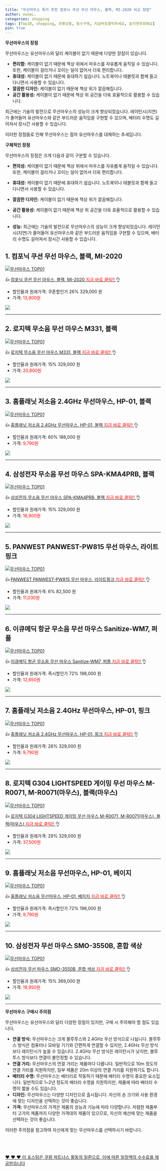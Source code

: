 ```yaml
---
title: "무선마우스 특가 추천 컴포닉 쿠션 무선 마우스, 블랙, MI-2020 비교 장점"
author: eunmi.
categories: shopping
tags: [Top10, shopping, 유행상품, 필수구매, 지금바로클릭하세요, 놓치면후회해요]
pin: true
---
```

**무선마우스의 장점**

무선마우스는 유선마우스와 달리 케이블이 없기 때문에 다양한 장점이 있습니다.

* **편리함:** 케이블이 없기 때문에 책상 위에서 마우스를 자유롭게 움직일 수 있습니다. 또한, 케이블이 걸리거나 꼬이는 일이 없어서 더욱 편리합니다.
* **휴대성:** 케이블이 없기 때문에 휴대하기 쉽습니다. 노트북이나 태블릿과 함께 들고 다니면서 사용할 수 있습니다.
* **깔끔한 디자인:** 케이블이 없기 때문에 책상 위가 깔끔해집니다.
* **공간 활용성:** 케이블이 없기 때문에 책상 위 공간을 더욱 효율적으로 활용할 수 있습니다.

최근에는 기술의 발전으로 무선마우스의 성능이 크게 향상되었습니다. 레이턴시(지연)가 줄어들어 유선마우스와 같은 부드러운 움직임을 구현할 수 있으며, 배터리 수명도 길어져서 장시간 사용할 수 있습니다.

이러한 장점들로 인해 무선마우스는 점차 유선마우스를 대체하는 추세입니다.

**구체적인 장점**

무선마우스의 장점은 크게 다음과 같이 구분할 수 있습니다.

* **편의성:** 케이블이 없기 때문에 책상 위에서 마우스를 자유롭게 움직일 수 있습니다. 또한, 케이블이 걸리거나 꼬이는 일이 없어서 더욱 편리합니다.
* **휴대성:** 케이블이 없기 때문에 휴대하기 쉽습니다. 노트북이나 태블릿과 함께 들고 다니면서 사용할 수 있습니다.
* **깔끔한 디자인:** 케이블이 없기 때문에 책상 위가 깔끔해집니다.
* **공간 활용성:** 케이블이 없기 때문에 책상 위 공간을 더욱 효율적으로 활용할 수 있습니다.

* **성능:** 최근에는 기술의 발전으로 무선마우스의 성능이 크게 향상되었습니다. 레이턴시(지연)가 줄어들어 유선마우스와 같은 부드러운 움직임을 구현할 수 있으며, 배터리 수명도 길어져서 장시간 사용할 수 있습니다.

   

## 1. 컴포닉 쿠션 무선 마우스, 블랙, MI-2020

[![무선마우스 TOP01](https://thumbnail8.coupangcdn.com/thumbnails/remote/230x230ex/image/vendor_inventory/13e4/964e4f609cbbff2c881033302e0da080313b3d8b52ff495d9c53131442f9.jpg)](https://link.coupang.com/re/AFFSDP?lptag=AF3617701&subid=GithubCoopas&pageKey=6250443466&traceid=V0-153&itemId=12666914931&vendorItemId=79934062255)


👍 [컴포닉 쿠션 무선 마우스, 블랙, MI-2020 <font color=red> 지금 바로 클릭!! </font> ](https://link.coupang.com/re/AFFSDP?lptag=AF3617701&subid=GithubCoopas&pageKey=6250443466&traceid=V0-153&itemId=12666914931&vendorItemId=79934062255) 👌 


- 할인율과 원래가격: 쿠폰할인가 26%  329,000   원
- 가격: <span style='color:red'>13,900원</span>

[![](/discount_price.png)](https://link.coupang.com/re/AFFSDP?lptag=AF3617701&subid=GithubCoopas&pageKey=6250443466&traceid=V0-153&itemId=12666914931&vendorItemId=79934062255)

---


   

## 2. 로지텍 무소음 무선 마우스 M331, 블랙

[![무선마우스 TOP01](https://thumbnail7.coupangcdn.com/thumbnails/remote/230x230ex/image/retail/images/2017/09/20/14/0/f835a3fd-057d-4ab2-b9fc-8c928c3bbfca.jpg)](https://link.coupang.com/re/AFFSDP?lptag=AF3617701&subid=GithubCoopas&pageKey=6159950381&traceid=V0-153&itemId=11948008563&vendorItemId=3299873959)


👍 [로지텍 무소음 무선 마우스 M331, 블랙 <font color=red> 지금 바로 클릭!! </font> ](https://link.coupang.com/re/AFFSDP?lptag=AF3617701&subid=GithubCoopas&pageKey=6159950381&traceid=V0-153&itemId=11948008563&vendorItemId=3299873959) 👌 


- 할인율과 원래가격: 15%  329,000   원
- 가격: <span style='color:red'>20,800원</span>

[![](/discount_price.png)](https://link.coupang.com/re/AFFSDP?lptag=AF3617701&subid=GithubCoopas&pageKey=6159950381&traceid=V0-153&itemId=11948008563&vendorItemId=3299873959)

---


   

## 3. 홈플래닛 저소음 2.4GHz 무선마우스, HP-01, 블랙

[![무선마우스 TOP01](https://thumbnail7.coupangcdn.com/thumbnails/remote/230x230ex/image/retail/images/256139783543215-3693700b-f076-4244-a452-30029442de60.jpg)](https://link.coupang.com/re/AFFSDP?lptag=AF3617701&subid=GithubCoopas&pageKey=310774469&traceid=V0-153&itemId=980281605&vendorItemId=5397453085)


👍 [홈플래닛 저소음 2.4GHz 무선마우스, HP-01, 블랙 <font color=red> 지금 바로 클릭!! </font> ](https://link.coupang.com/re/AFFSDP?lptag=AF3617701&subid=GithubCoopas&pageKey=310774469&traceid=V0-153&itemId=980281605&vendorItemId=5397453085) 👌 


- 할인율과 원래가격: 60%  188,000   원
- 가격: <span style='color:red'>9,790원</span>

[![](/discount_price.png)](https://link.coupang.com/re/AFFSDP?lptag=AF3617701&subid=GithubCoopas&pageKey=310774469&traceid=V0-153&itemId=980281605&vendorItemId=5397453085)

---


   

## 4. 삼성전자 무소음 무선 마우스 SPA-KMA4PRB, 블랙

[![무선마우스 TOP01](https://thumbnail7.coupangcdn.com/thumbnails/remote/230x230ex/image/retail/images/8842436043618454-caa5d7f5-e380-45bb-826b-3b195621b218.jpg)](https://link.coupang.com/re/AFFSDP?lptag=AF3617701&subid=GithubCoopas&pageKey=7121638436&traceid=V0-153&itemId=17832798839&vendorItemId=72944749083)


👍 [삼성전자 무소음 무선 마우스 SPA-KMA4PRB, 블랙 <font color=red> 지금 바로 클릭!! </font> ](https://link.coupang.com/re/AFFSDP?lptag=AF3617701&subid=GithubCoopas&pageKey=7121638436&traceid=V0-153&itemId=17832798839&vendorItemId=72944749083) 👌 


- 할인율과 원래가격: 15%  329,000   원
- 가격: <span style='color:red'>16,900원</span>

[![](/discount_price.png)](https://link.coupang.com/re/AFFSDP?lptag=AF3617701&subid=GithubCoopas&pageKey=7121638436&traceid=V0-153&itemId=17832798839&vendorItemId=72944749083)

---


   

## 5. PANWEST PANWEST-PW815 무선 마우스, 라이트핑크

[![무선마우스 TOP01](https://thumbnail8.coupangcdn.com/thumbnails/remote/230x230ex/image/vendor_inventory/59cf/1cc28dfb90445a0017b1b430f74d1acd62f1158a943c07c405cf9082e80d.jpg)](https://link.coupang.com/re/AFFSDP?lptag=AF3617701&subid=GithubCoopas&pageKey=2352716938&traceid=V0-153&itemId=4081597100&vendorItemId=82815202927)


👍 [PANWEST PANWEST-PW815 무선 마우스, 라이트핑크 <font color=red> 지금 바로 클릭!! </font> ](https://link.coupang.com/re/AFFSDP?lptag=AF3617701&subid=GithubCoopas&pageKey=2352716938&traceid=V0-153&itemId=4081597100&vendorItemId=82815202927) 👌 


- 할인율과 원래가격: 6%  82,500   원
- 가격: <span style='color:red'>11,030원</span>

[![](/discount_price.png)](https://link.coupang.com/re/AFFSDP?lptag=AF3617701&subid=GithubCoopas&pageKey=2352716938&traceid=V0-153&itemId=4081597100&vendorItemId=82815202927)

---


   

## 6. 이큐메딕 항균 무소음 무선 마우스 Sanitize-WM7, 퍼플

[![무선마우스 TOP01](https://thumbnail9.coupangcdn.com/thumbnails/remote/230x230ex/image/retail/images/10149106125748540-595b9480-b074-432d-bcd3-66e6949dfcc4.jpg)](https://link.coupang.com/re/AFFSDP?lptag=AF3617701&subid=GithubCoopas&pageKey=6196887668&traceid=V0-153&itemId=12270449513&vendorItemId=79540888782)


👍 [이큐메딕 항균 무소음 무선 마우스 Sanitize-WM7, 퍼플 <font color=red> 지금 바로 클릭!! </font> ](https://link.coupang.com/re/AFFSDP?lptag=AF3617701&subid=GithubCoopas&pageKey=6196887668&traceid=V0-153&itemId=12270449513&vendorItemId=79540888782) 👌 


- 할인율과 원래가격: 즉시할인가 72%  198,000   원
- 가격: <span style='color:red'>12,650원</span>

[![](/discount_price.png)](https://link.coupang.com/re/AFFSDP?lptag=AF3617701&subid=GithubCoopas&pageKey=6196887668&traceid=V0-153&itemId=12270449513&vendorItemId=79540888782)

---


   

## 7. 홈플래닛 저소음 2.4GHz 무선마우스, HP-01, 핑크

[![무선마우스 TOP01](https://thumbnail8.coupangcdn.com/thumbnails/remote/230x230ex/image/retail/images/8507414525401410-af34332b-04fb-44fe-80bb-13cfde12fa09.jpg)](https://link.coupang.com/re/AFFSDP?lptag=AF3617701&subid=GithubCoopas&pageKey=310774469&traceid=V0-153&itemId=17127962093&vendorItemId=84301151141)


👍 [홈플래닛 저소음 2.4GHz 무선마우스, HP-01, 핑크 <font color=red> 지금 바로 클릭!! </font> ](https://link.coupang.com/re/AFFSDP?lptag=AF3617701&subid=GithubCoopas&pageKey=310774469&traceid=V0-153&itemId=17127962093&vendorItemId=84301151141) 👌 


- 할인율과 원래가격: 26%  329,000   원
- 가격: <span style='color:red'>9,790원</span>

[![](/discount_price.png)](https://link.coupang.com/re/AFFSDP?lptag=AF3617701&subid=GithubCoopas&pageKey=310774469&traceid=V0-153&itemId=17127962093&vendorItemId=84301151141)

---


   

## 8. 로지텍 G304 LIGHTSPEED 게이밍 무선 마우스 M-R0071, M-R0071(마우스), 블랙(마우스)

[![무선마우스 TOP01](https://thumbnail9.coupangcdn.com/thumbnails/remote/230x230ex/image/vendor_inventory/90c2/11660cfca38fbab1ac9931c6b576b64f943a3f9e866223270240a8f6488b.jpg)](https://link.coupang.com/re/AFFSDP?lptag=AF3617701&subid=GithubCoopas&pageKey=7410127605&traceid=V0-153&itemId=19197854142&vendorItemId=87566148105)


👍 [로지텍 G304 LIGHTSPEED 게이밍 무선 마우스 M-R0071, M-R0071(마우스), 블랙(마우스) <font color=red> 지금 바로 클릭!! </font> ](https://link.coupang.com/re/AFFSDP?lptag=AF3617701&subid=GithubCoopas&pageKey=7410127605&traceid=V0-153&itemId=19197854142&vendorItemId=87566148105) 👌 


- 할인율과 원래가격: 29%  329,000   원
- 가격: <span style='color:red'>37,500원</span>

[![](/discount_price.png)](https://link.coupang.com/re/AFFSDP?lptag=AF3617701&subid=GithubCoopas&pageKey=7410127605&traceid=V0-153&itemId=19197854142&vendorItemId=87566148105)

---


   

## 9. 홈플래닛 저소음 무선마우스, HP-01, 베이지

[![무선마우스 TOP01](https://thumbnail9.coupangcdn.com/thumbnails/remote/230x230ex/image/retail/images/916055915399711-2b4593ce-7000-49dc-b4df-08cb402cd7b9.jpg)](https://link.coupang.com/re/AFFSDP?lptag=AF3617701&subid=GithubCoopas&pageKey=310774469&traceid=V0-153&itemId=18667129661&vendorItemId=85801575522)


👍 [홈플래닛 저소음 무선마우스, HP-01, 베이지 <font color=red> 지금 바로 클릭!! </font> ](https://link.coupang.com/re/AFFSDP?lptag=AF3617701&subid=GithubCoopas&pageKey=310774469&traceid=V0-153&itemId=18667129661&vendorItemId=85801575522) 👌 


- 할인율과 원래가격: 즉시할인가 72%  198,000   원
- 가격: <span style='color:red'>9,790원</span>

[![](/discount_price.png)](https://link.coupang.com/re/AFFSDP?lptag=AF3617701&subid=GithubCoopas&pageKey=310774469&traceid=V0-153&itemId=18667129661&vendorItemId=85801575522)

---


   

## 10. 삼성전자 무선 마우스 SMO-3550B, 혼합 색상

[![무선마우스 TOP01](https://thumbnail8.coupangcdn.com/thumbnails/remote/230x230ex/image/product/image/vendoritem/2016/07/20/3013425407/a57fff5b-aab7-4ee7-8aae-9f519585f28b.jpg)](https://link.coupang.com/re/AFFSDP?lptag=AF3617701&subid=GithubCoopas&pageKey=20149359&traceid=V0-153&itemId=80040296&vendorItemId=3135893838)


👍 [삼성전자 무선 마우스 SMO-3550B, 혼합 색상 <font color=red> 지금 바로 클릭!! </font> ](https://link.coupang.com/re/AFFSDP?lptag=AF3617701&subid=GithubCoopas&pageKey=20149359&traceid=V0-153&itemId=80040296&vendorItemId=3135893838) 👌 


- 할인율과 원래가격: 15%  369,000   원
- 가격: <span style='color:red'>19,950원</span>

[![](/discount_price.png)](https://link.coupang.com/re/AFFSDP?lptag=AF3617701&subid=GithubCoopas&pageKey=20149359&traceid=V0-153&itemId=80040296&vendorItemId=3135893838)

---
**무선마우스 구매시 주의점**

무선마우스는 유선마우스와 달리 다양한 장점이 있지만, 구매 시 주의해야 할 점도 있습니다.

* **연결 방식:** 무선마우스는 크게 블루투스와 2.4GHz 무선 방식으로 나뉩니다. 블루투스 방식은 컴퓨터나 모바일 기기와 간편하게 연결할 수 있지만, 2.4GHz 무선 방식보다 레이턴시가 높을 수 있습니다. 2.4GHz 무선 방식은 레이턴시가 낮지만, 블루투스 방식보다 연결이 불안정할 수 있습니다.
* **연결 거리:** 무선마우스의 연결 거리는 제품마다 다릅니다. 일반적으로 10m 정도의 연결 거리를 지원하지만, 일부 제품은 20m 이상의 연결 거리를 지원하기도 합니다.
* **배터리 수명:** 무선마우스는 배터리로 작동하기 때문에 배터리 수명이 중요한 요소입니다. 일반적으로 1~2년 정도의 배터리 수명을 지원하지만, 제품에 따라 배터리 수명이 짧을 수도 있습니다.
* **디자인:** 무선마우스는 다양한 디자인으로 출시됩니다. 자신의 손 크기와 사용 환경에 맞는 디자인을 선택하는 것이 좋습니다.
* **가격:** 무선마우스의 가격은 제품의 성능과 기능에 따라 다양합니다. 저렴한 제품부터 고가의 제품까지 다양한 가격대의 제품이 있으므로, 자신의 예산에 맞는 제품을 선택하는 것이 좋습니다.

이러한 주의점을 참고하여 자신에게 맞는 무선마우스를 선택하시기 바랍니다.<br><br><br><br><br> [ ❤ ❤ ❤ 이 포스팅은 쿠팡 파트너스 활동의 일환으로, 이에 따른 일정액의 수수료를 제공받습니다](https://link.coupang.com/a/bcEFyh)